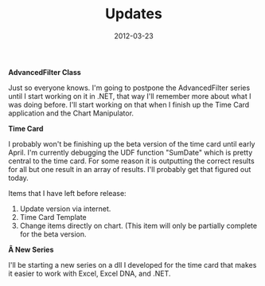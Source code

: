 ﻿---
date: 2012-03-23
title: Updates
tags:
    - advanced-filter
    - excel
---

<strong>AdvancedFilter Class</strong>

Just so everyone knows. I'm going to postpone the AdvancedFilter series until I start working on it in .NET, that way I'll remember more about what I was doing before. I'll start working on that when I finish up the Time Card application and the Chart Manipulator.

<strong>Time Card</strong>

I probably won't be finishing up the beta version of the time card until early April. I'm currently debugging the UDF function "SumDate" which is pretty central to the time card. For some reason it is outputting the correct results for all but one result in an array of results. I'll probably get that figured out today.

Items that I have left before release:

<ol>
	<li>Update version via internet.</li>
	<li>Time Card Template</li>
	<li>Change items directly on chart. (This item will only be partially complete for the beta version.</li>
</ol>

<strong>Â New Series</strong>

I'll be starting a new series on a dll I developed for the time card that makes it easier to work with Excel, Excel DNA, and .NET.
